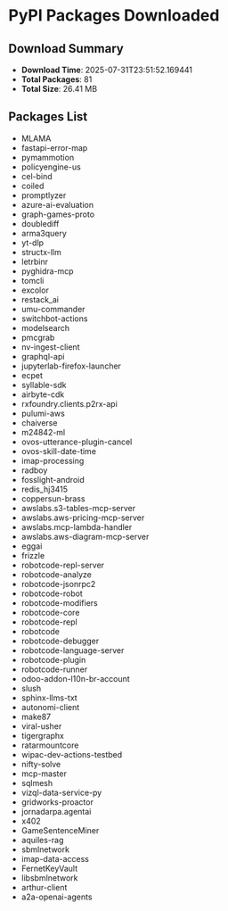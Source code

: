 # PyPI Packages Downloaded

## Download Summary
- **Download Time**: 2025-07-31T23:51:52.169441
- **Total Packages**: 81
- **Total Size**: 26.41 MB

## Packages List
- MLAMA
- fastapi-error-map
- pymammotion
- policyengine-us
- cel-bind
- coiled
- promptlyzer
- azure-ai-evaluation
- graph-games-proto
- doublediff
- arma3query
- yt-dlp
- structx-llm
- letrbinr
- pyghidra-mcp
- tomcli
- excolor
- restack_ai
- umu-commander
- switchbot-actions
- modelsearch
- pmcgrab
- nv-ingest-client
- graphql-api
- jupyterlab-firefox-launcher
- ecpet
- syllable-sdk
- airbyte-cdk
- rxfoundry.clients.p2rx-api
- pulumi-aws
- chaiverse
- m24842-ml
- ovos-utterance-plugin-cancel
- ovos-skill-date-time
- imap-processing
- radboy
- fosslight-android
- redis_hj3415
- coppersun-brass
- awslabs.s3-tables-mcp-server
- awslabs.aws-pricing-mcp-server
- awslabs.mcp-lambda-handler
- awslabs.aws-diagram-mcp-server
- eggai
- frizzle
- robotcode-repl-server
- robotcode-analyze
- robotcode-jsonrpc2
- robotcode-robot
- robotcode-modifiers
- robotcode-core
- robotcode-repl
- robotcode
- robotcode-debugger
- robotcode-language-server
- robotcode-plugin
- robotcode-runner
- odoo-addon-l10n-br-account
- slush
- sphinx-llms-txt
- autonomi-client
- make87
- viral-usher
- tigergraphx
- ratarmountcore
- wipac-dev-actions-testbed
- nifty-solve
- mcp-master
- sqlmesh
- vizql-data-service-py
- gridworks-proactor
- jornadarpa.agentai
- x402
- GameSentenceMiner
- aquiles-rag
- sbmlnetwork
- imap-data-access
- FernetKeyVault
- libsbmlnetwork
- arthur-client
- a2a-openai-agents
